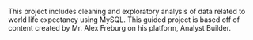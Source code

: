 This project includes cleaning and exploratory analysis of data related to world life expectancy using MySQL. This guided project is based off of content created by Mr. Alex Freburg on his platform, Analyst Builder. 
